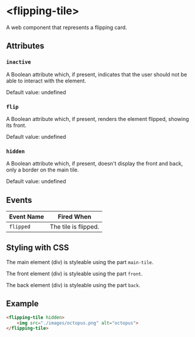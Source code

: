 # &lt;flipping-tile&gt;

A web component that represents a flipping card.

## Attributes

### `inactive`

A Boolean attribute which, if present, indicates that the user should not be able to interact with the element.

Default value: undefined

### `flip`

A Boolean attribute which, if present, renders the element flipped, showing its front.

Default value: undefined

### `hidden`

A Boolean attribute which, if present, doesn't display the front and back, only a border on the main tile.

Default value: undefined

## Events

| Event Name | Fired When           |
| ---------- | -------------------- |
| `flipped`  | The tile is flipped. |

## Styling with CSS

The main element (div) is styleable using the part `main-tile`.

The front element (div) is styleable using the part `front`.

The back element (div) is styleable using the part `back`.

## Example

```html
<flipping-tile hidden>
    <img src="./images/octopus.png" alt="octopus">
</flipping-tile>
```